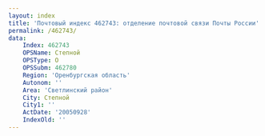 ```yaml
---
layout: index
title: 'Почтовый индекс 462743: отделение почтовой связи Почты России'
permalink: /462743/
data:
    Index: 462743
    OPSName: Степной
    OPSType: О
    OPSSubm: 462780
    Region: 'Оренбургская область'
    Autonom: ''
    Area: 'Светлинский район'
    City: Степной
    City1: ''
    ActDate: '20050928'
    IndexOld: ''
---
```

